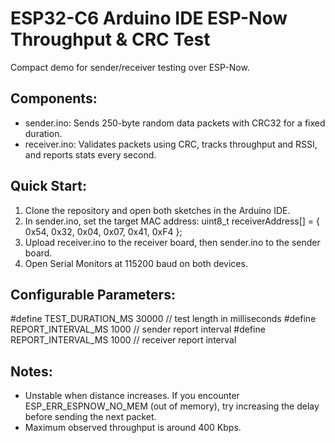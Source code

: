 
# ESP32-C6 Arduino IDE ESP-Now Throughput & CRC Test

Compact demo for sender/receiver testing over ESP-Now.

## Components:

- sender.ino: Sends 250-byte random data packets with CRC32 for a fixed duration.
- receiver.ino: Validates packets using CRC, tracks throughput and RSSI, and reports stats every second.

## Quick Start:

1. Clone the repository and open both sketches in the Arduino IDE.
2. In sender.ino, set the target MAC address:
   uint8_t receiverAddress[] = { 0x54, 0x32, 0x04, 0x07, 0x41, 0xF4 };
3. Upload receiver.ino to the receiver board, then sender.ino to the sender board.
4. Open Serial Monitors at 115200 baud on both devices.

## Configurable Parameters:

#define TEST_DURATION_MS   30000  // test length in milliseconds
#define REPORT_INTERVAL_MS 1000   // sender report interval
#define REPORT_INTERVAL_MS 1000   // receiver report interval

## Notes:

- Unstable when distance increases. If you encounter ESP_ERR_ESPNOW_NO_MEM (out of memory), try increasing the delay before sending the next packet.
- Maximum observed throughput is around 400 Kbps.
